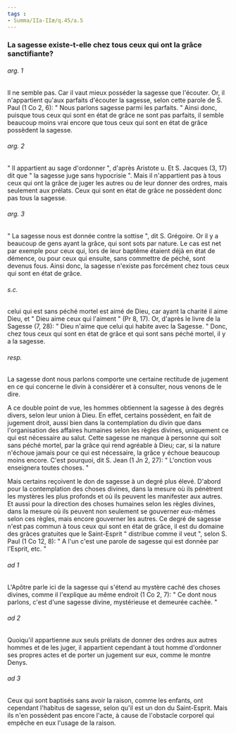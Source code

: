 ```yaml
---
tags : 
- Summa/IIa-IIæ/q.45/a.5
---
```


### La sagesse existe-t-elle chez tous ceux qui ont la grâce sanctifiante?

###### arg. 1
Il ne semble pas. Car il vaut mieux posséder la sagesse que l'écouter. Or, il n'appartient qu'aux parfaits d'écouter la sagesse, selon cette parole de S. Paul (1 Co 2, 6): " Nous parlons sagesse parmi les parfaits. " Ainsi donc, puisque tous ceux qui sont en état de grâce ne sont pas parfaits, il semble beaucoup moins vrai encore que tous ceux qui sont en état de grâce possèdent la sagesse. 

###### arg. 2
" Il appartient au sage d'ordonner ", d'après Aristote u. Et S. Jacques (3, 17) dit que " la sagesse juge sans hypocrisie ". Mais il n'appartient pas à tous ceux qui ont la grâce de juger les autres ou de leur donner des ordres, mais seulement aux prélats. Ceux qui sont en état de grâce ne possèdent donc pas tous la sagesse. 

###### arg. 3
" La sagesse nous est donnée contre la sottise ", dit S. Grégoire. Or il y a beaucoup de gens ayant la grâce, qui sont sots par nature. Le cas est net par exemple pour ceux qui, lors de leur baptême étaient déjà en état de démence, ou pour ceux qui ensuite, sans commettre de péché, sont devenus fous. Ainsi donc, la sagesse n'existe pas forcément chez tous ceux qui sont en état de grâce. 

###### s.c.
celui qui est sans péché mortel est aimé de Dieu, car ayant la charité il aime Dieu, et " Dieu aime ceux qui l'aiment " (Pr 8, 17). Or, d'après le livre de la Sagesse (7, 28): " Dieu n'aime que celui qui habite avec la Sagesse. " Donc, chez tous ceux qui sont en état de grâce et qui sont sans péché mortel, il y a la sagesse. 

###### resp.
La sagesse dont nous parlons comporte une certaine rectitude de jugement en ce qui concerne le divin à considérer et à consulter, nous venons de le dire. 

A ce double point de vue, les hommes obtiennent la sagesse à des degrés divers, selon leur union à Dieu. En effet, certains possèdent, en fait de jugement droit, aussi bien dans la contemplation du divin que dans l'organisation des affaires humaines selon les règles divines, uniquement ce qui est nécessaire au salut. Cette sagesse ne manque à personne qui soit sans péché mortel, par la grâce qui rend agréable à Dieu; car, si la nature n'échoue jamais pour ce qui est nécessaire, la grâce y échoue beaucoup moins encore. C'est pourquoi, dit S. Jean (1 Jn 2, 27): " L'onction vous enseignera toutes choses. " 

Mais certains reçoivent le don de sagesse à un degré plus élevé. D'abord pour la contemplation des choses divines, dans la mesure où ils pénètrent les mystères les plus profonds et où ils peuvent les manifester aux autres. Et aussi pour la direction des choses humaines selon les règles divines, dans la mesure où ils peuvent non seulement se gouverner eux-mêmes selon ces règles, mais encore gouverner les autres. Ce degré de sagesse n'est pas commun à tous ceux qui sont en état de grâce, il est du domaine des grâces gratuites que le Saint-Esprit " distribue comme il veut ", selon S. Paul (1 Co 12, 8): " A l'un c'est une parole de sagesse qui est donnée par l'Esprit, etc. " 

###### ad 1
L'Apôtre parle ici de la sagesse qui s'étend au mystère caché des choses divines, comme il l'explique au même endroit (1 Co 2, 7): " Ce dont nous parlons, c'est d'une sagesse divine, mystérieuse et demeurée cachée. " 

###### ad 2
Quoiqu'il appartienne aux seuls prélats de donner des ordres aux autres hommes et de les juger, il appartient cependant à tout homme d'ordonner ses propres actes et de porter un jugement sur eux, comme le montre Denys. 

###### ad 3
Ceux qui sont baptisés sans avoir la raison, comme les enfants, ont cependant l'habitus de sagesse, selon qu'il est un don du Saint-Esprit. Mais ils n'en possèdent pas encore l'acte, à cause de l'obstacle corporel qui empêche en eux l'usage de la raison. 

